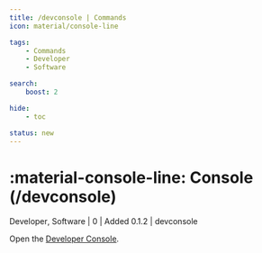 ```yaml
---
title: /devconsole | Commands
icon: material/console-line

tags:
    - Commands
    - Developer
    - Software

search:
    boost: 2

hide:
    - toc

status: new
---
```

# <p style="color: var(--md-default-fg-color); display: inline;">:material-console-line: Console</p> (/devconsole)
<div style="display:inline;">
<p style="color: var(--destrix-docs--commandcat-developer); display: inline;">Developer</p>,
<p style="color: var(--destrix-docs--commandcat-software); display: inline;">Software</p>
| <p style="color: var(--md-default-fg-color--light); display: inline;">0</p> | <p style="color: var(--md-default-fg-color--light); display: inline;"> Added 0.1.2</p> | devconsole
</div>

Open the [Developer Console](https://create.roblox.com/docs/studio/developer-console).

<!-- ## See Also -->
<!-- * [:material-airplane: /jupiter](/Commands/specifics/jupter/) -->
<!-- * [:material-airplane: /mars](/Commands/specifics/mars/) -->